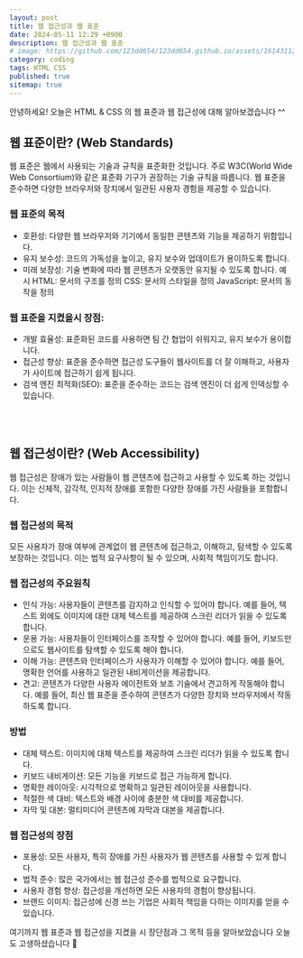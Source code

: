 ```yaml
---
layout: post
title: 웹 접근성과 웹 표준
date: 2024-05-11 12:29 +0900
description: 웹 접근성과 웹 표준
# image: https://github.com/123dd654/123dd654.github.io/assets/161431124/c0d2c6f6-030e-48d8-a796-c1ff3a31b675
category: coding
tags: HTML CSS
published: true
sitemap: true
---
```


안녕하세요!
오늘은 HTML & CSS 의 웹 표준과 웹 접근성에 대해 알아보겠습니다 ^^

## 웹 표준이란? (Web Standards)
웹 표준은 웹에서 사용되는 기술과 규칙을 표준화한 것입니다.
주로 W3C(World Wide Web Consortium)와 같은 표준화 기구가 권장하는 기술 규칙을 따릅니다.
웹 표준을 준수하면 다양한 브라우저와 장치에서 일관된 사용자 경험을 제공할 수 있습니다.

### 웹 표준의 목적

* 호환성: 다양한 웹 브라우저와 기기에서 동일한 콘텐츠와 기능을 제공하기 위함입니다.
* 유지 보수성: 코드의 가독성을 높이고, 유지 보수와 업데이트가 용이하도록 합니다.
* 미래 보장성: 기술 변화에 따라 웹 콘텐츠가 오랫동안 유지될 수 있도록 합니다.
예시
HTML: 문서의 구조를 정의
CSS: 문서의 스타일을 정의
JavaScript: 문서의 동작을 정의

### 웹 표준을 지켰을시 장점:

* 개발 효율성: 표준화된 코드를 사용하면 팀 간 협업이 쉬워지고, 유지 보수가 용이합니다.
* 접근성 향상: 표준을 준수하면 접근성 도구들이 웹사이트를 더 잘 이해하고, 사용자가 사이트에 접근하기 쉽게 됩니다.
* 검색 엔진 최적화(SEO): 표준을 준수하는 코드는 검색 엔진이 더 쉽게 인덱싱할 수 있습니다.

<br />
<br />

## 웹 접근성이란? (Web Accessibility)
웹 접근성은 장애가 있는 사람들이 웹 콘텐츠에 접근하고 사용할 수 있도록 하는 것입니다.
이는 신체적, 감각적, 인지적 장애를 포함한 다양한 장애를 가진 사람들을 포함합니다.

### 웹 접근성의 목적
모든 사용자가 장애 여부에 관계없이 웹 콘텐츠에 접근하고, 이해하고, 탐색할 수 있도록 보장하는 것입니다.
이는 법적 요구사항이 될 수 있으며, 사회적 책임이기도 합니다.

### 웹 접근성의 주요원칙

* 인식 가능: 사용자들이 콘텐츠를 감지하고 인식할 수 있어야 합니다. 예를 들어, 텍스트 외에도 이미지에 대한 대체 텍스트를 제공하여 스크린 리더가 읽을 수 있도록 합니다.
* 운용 가능: 사용자들이 인터페이스를 조작할 수 있어야 합니다. 예를 들어, 키보드만으로도 웹사이트를 탐색할 수 있도록 해야 합니다.
* 이해 가능: 콘텐츠와 인터페이스가 사용자가 이해할 수 있어야 합니다. 예를 들어, 명확한 언어를 사용하고 일관된 내비게이션을 제공합니다.
* 견고: 콘텐츠가 다양한 사용자 에이전트와 보조 기술에서 견고하게 작동해야 합니다. 예를 들어, 최신 웹 표준을 준수하여 콘텐츠가 다양한 장치와 브라우저에서 작동하도록 합니다.

### 방법

* 대체 텍스트: 이미지에 대체 텍스트를 제공하여 스크린 리더가 읽을 수 있도록 합니다.
* 키보드 내비게이션: 모든 기능을 키보드로 접근 가능하게 합니다.
* 명확한 레이아웃: 시각적으로 명확하고 일관된 레이아웃을 사용합니다.
* 적절한 색 대비: 텍스트와 배경 사이에 충분한 색 대비를 제공합니다.
* 자막 및 대본: 멀티미디어 콘텐츠에 자막과 대본을 제공합니다.

### 웹 접근성의 장점

* 포용성: 모든 사용자, 특히 장애를 가진 사용자가 웹 콘텐츠를 사용할 수 있게 합니다.
* 법적 준수: 많은 국가에서는 웹 접근성 준수를 법적으로 요구합니다.
* 사용자 경험 향상: 접근성을 개선하면 모든 사용자의 경험이 향상됩니다.
* 브랜드 이미지: 접근성에 신경 쓰는 기업은 사회적 책임을 다하는 이미지를 얻을 수 있습니다.


여기까지 웹 표준과 웹 접근성을 지켰을 시 장단점과 그 목적 등을 알아보았습니다 
오늘도 고생하셨습니다 🍞






